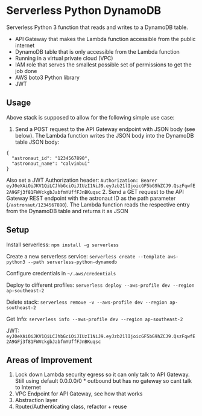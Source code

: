 # Serverless Python DynamoDB

Serverless Python 3 function that reads and writes to a DynamoDB table.

- API Gateway that makes the Lambda function accessible from the public internet
- DynamoDB table that is only accessible from the Lambda function
- Running in a virtual private cloud (VPC)
- IAM role that serves the smallest possible set of permissions to get the job done
- AWS boto3 Python library
- JWT

## Usage

Above stack is supposed to allow for the following simple use case:

1. Send a POST request to the API Gateway endpoint with JSON body (see below). The Lambda function writes the JSON body into the DynamoDB table
JSON body:
```
{
  "astronaut_id": "1234567890",
  "astronaut_name": "calvinbui"
}
```
Also set a JWT Authorization header:
`Authorization: Bearer eyJ0eXAiOiJKV1QiLCJhbGciOiJIUzI1NiJ9.eyJzb21lIjoicGF5bG9hZCJ9.QszFqwfE2A9GFj3f81FWVckgbJabfmYUffFJnBKuqsc`
2. Send a GET request to the API Gateway REST endpoint with the astronaut ID as the path parameter (`/astronaut/1234567890`). The Lambda function reads the respective entry from the DynamoDB table and returns it as JSON


## Setup

Install serverless: `npm install -g serverless`

Create a new serverless service: `serverless create --template aws-python3 --path serverless-python-dynamodb`

Configure credentials in `~/.aws/credentials`

Deploy to different profiles: `serverless deploy --aws-profile dev --region ap-southeast-2`

Delete stack: `serverless remove -v --aws-profile dev --region ap-southeast-2`

Get Info: `serverless info --aws-profile dev --region ap-southeast-2`

JWT: `eyJ0eXAiOiJKV1QiLCJhbGciOiJIUzI1NiJ9.eyJzb21lIjoicGF5bG9hZCJ9.QszFqwfE2A9GFj3f81FWVckgbJabfmYUffFJnBKuqsc`

## Areas of Improvement

1. Lock down Lambda security egress so it can only talk to API Gateway. Still using default 0.0.0.0/0 * outbound but has no gateway so cant talk to Internet
2. VPC Endpoint for API Gateway, see how that works
3. Abstraction layer
4. Router/Authenticating class, refactor + reuse